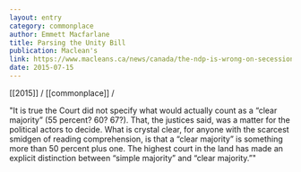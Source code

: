 ```yaml
---
layout: entry
category: commonplace
author: Emmett Macfarlane
title: Parsing the Unity Bill
publication: Maclean's
link: https://www.macleans.ca/news/canada/the-ndp-is-wrong-on-secession-the-clarity-act-and-the-supreme-court/
date: 2015-07-15
---
```


[[2015]] / [[commonplace]] / 

"It is true the Court did not specify what would actually count as a “clear majority” (55 percent? 60? 67?). That, the justices said, was a matter for the political actors to decide. What is crystal clear, for anyone with the scarcest smidgen of reading comprehension, is that a “clear majority” is something more than 50 percent plus one. The highest court in the land has made an explicit distinction between “simple majority” and “clear majority.”"
 
 
